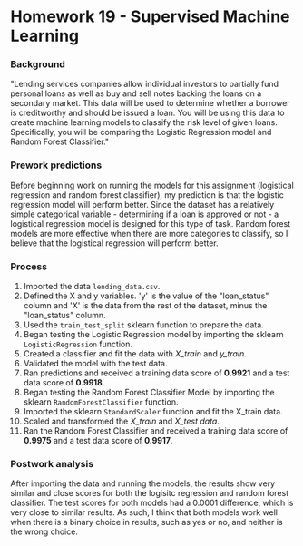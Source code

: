 # Homework 19 - Supervised Machine Learning

### Background

"Lending services companies allow individual investors to partially fund personal loans as well as buy and sell notes backing the loans on a secondary market. This data will be used to determine whether a borrower is creditworthy and should be issued a loan.
You will be using this data to create machine learning models to classify the risk level of given loans. Specifically, you will be comparing the Logistic Regression model and Random Forest Classifier."


### Prework predictions

Before beginning work on running the models for this assignment (logistical regression and random forest classifier), my prediction is that the logistic regression model will perform better. Since the dataset has a relatively simple categorical variable - determining if a loan is approved or not - a logistical regression model is designed for this type of task. Random forest models are more effective when there are more categories to classify, so I believe that the logistical regression will perform better.

### Process

1. Imported the data `lending_data.csv`.
2. Defined the X and y variables. 'y' is the value of the "loan_status" column and 'X' is the data from the rest of the dataset, minus the "loan_status" column.
3. Used the `train_test_split` sklearn function to prepare the data.
4. Began testing the Logistic Regression model by importing the sklearn `LogisticRegression` function.
5. Created a classifier and fit the data with *X_train* and *y_train*.
6. Validated the model with the test data.
7. Ran predictions and received a training data score of **0.9921** and a test data score of **0.9918**.
8. Began testing the Random Forest Classifier Model by importing the sklearn `RandomForestClassifier` function.
9. Imported the sklearn `StandardScaler` function and fit the X_train data.
10. Scaled and transformed the *X_train* and *X_test data*.
11. Ran the Random Forest Classifier and received a training data score of **0.9975** and a test data score of **0.9917**.

### Postwork analysis
After importing the data and running the models, the results show very similar and close scores for both the logisitc regression and random forest classifier. The test scores for both models had a 0.0001 difference, which is very close to similar results. As such, I think that both models work well when there is a binary choice in results, such as yes or no, and neither is the wrong choice.
